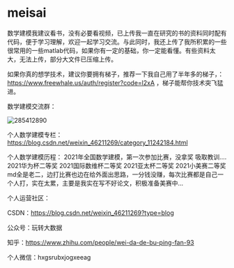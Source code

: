 # meisai
数学建模我建议看书，没有必要看视频，已上传我一直在研究的书的资料同时配有代码，便于学习理解，欢迎一起学习交流。与此同时，我还上传了我所积累的一些很常用的一些matlab代码，如果你有一定的基础，你一定能看懂。有些资料太大，无法上传，部分大文件已压缩上传。

如果你真的想学技术，建议你要拥有梯子，推荐一下我自己用了半年多的梯子，：https://www.freewhale.us/auth/register?code=l2xA  ，梯子能帮你技术突飞猛进。



数学建模交流群：


![285412890](https://user-images.githubusercontent.com/62045791/152969456-1dd64854-823b-4343-8f00-e5d9f8a15548.png)

个人数学建模专栏：https://blog.csdn.net/weixin_46211269/category_11242184.html

个人数学建模历程：
2021年全国数学建模，第一次参加比赛，没拿奖
吸取教训....
2021华为杯二等奖
2021国际数维杯二等奖
2021亚太杯二等奖
2021小美赛二等奖
md全是老二，边打比赛也边在给外面出思路，一分钱没赚，每次比赛都是自己一个人打，实在太累，主要是我实在写不好论文，积极准备美赛中...

个人运营社区：

CSDN：https://blog.csdn.net/weixin_46211269?type=blog

公众号：玩转大数据

知乎：https://www.zhihu.com/people/wei-da-de-bu-ping-fan-93

个人微信：hxgsrubxjogxeeag
